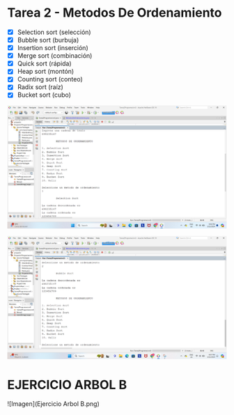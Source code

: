 # Tarea 2 - Metodos De Ordenamiento

* [x] Selection sort (selección)
* [x] Bubble sort (burbuja)
* [x] Insertion sort (inserción)
* [x] Merge sort (combinación)
* [x] Quick sort (rápida)
* [x] Heap sort (montón)
* [x] Counting sort (conteo)
* [x] Radix sort (raíz)
* [x] Bucket sort (cubo)

![Imagen](imagen1.png)

![Imagen](imagen2.png)

# EJERCICIO ARBOL B

![Imagen](Ejercicio Arbol B.png)


